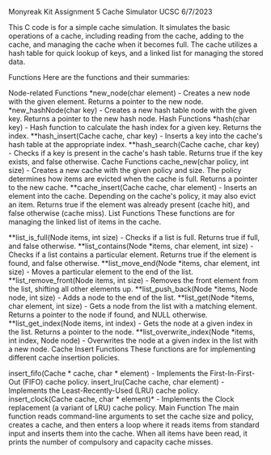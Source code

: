 Monyreak Kit
Assignment 5 Cache Simulator 
UCSC 6/7/2023


This C code is for a simple cache simulation. It simulates the basic operations of a cache, including reading from the cache, adding to the cache, and managing the cache when it becomes full. The cache utilizes a hash table for quick lookup of keys, and a linked list for managing the stored data.

Functions
Here are the functions and their summaries:

Node-related Functions
*new_node(char element) - Creates a new node with the given element. Returns a pointer to the new node.
*new_hashNode(char key) - Creates a new hash table node with the given key. Returns a pointer to the new hash node.
Hash Functions
*hash(char key) - Hash function to calculate the hash index for a given key. Returns the index.
**hash_insert(Cache cache, char key) - Inserts a key into the cache's hash table at the appropriate index.
**hash_search(Cache cache, char key) - Checks if a key is present in the cache's hash table. Returns true if the key exists, and false otherwise.
Cache Functions
cache_new(char policy, int size) - Creates a new cache with the given policy and size. The policy determines how items are evicted when the cache is full. Returns a pointer to the new cache.
**cache_insert(Cache cache, char element) - Inserts an element into the cache. Depending on the cache's policy, it may also evict an item. Returns true if the element was already present (cache hit), and false otherwise (cache miss).
List Functions
These functions are for managing the linked list of items in the cache.

**list_is_full(Node items, int size) - Checks if a list is full. Returns true if full, and false otherwise.
**list_contains(Node *items, char element, int size) - Checks if a list contains a particular element. Returns true if the element is found, and false otherwise.
**list_move_end(Node *items, char element, int size) - Moves a particular element to the end of the list.
**list_remove_front(Node items, int size) - Removes the front element from the list, shifting all other elements up.
**list_push_back(Node *items, Node node, int size) - Adds a node to the end of the list.
**list_get(Node *items, char element, int size) - Gets a node from the list with a matching element. Returns a pointer to the node if found, and NULL otherwise.
**list_get_index(Node items, int index) - Gets the node at a given index in the list. Returns a pointer to the node.
**list_overwrite_index(Node *items, int index, Node node) - Overwrites the node at a given index in the list with a new node.
Cache Insert Functions
These functions are for implementing different cache insertion policies.

insert_fifo(Cache * cache, char * element) - Implements the First-In-First-Out (FIFO) cache policy.
insert_lru(Cache cache, char element) - Implements the Least-Recently-Used (LRU) cache policy.
insert_clock(Cache cache, char * element)* - Implements the Clock replacement (a variant of LRU) cache policy.
Main Function
The main function reads command-line arguments to set the cache size and policy, creates a cache, and then enters a loop where it reads items from standard input and inserts them into the cache. When all items have been read, it prints the number of compulsory and capacity cache misses.